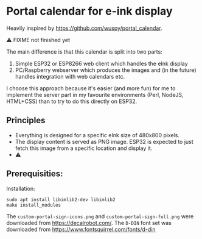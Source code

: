 # Portal calendar for e-ink display

Heavily inspired by https://github.com/wuspy/portal_calendar.

:warning: FIXME not finished yet

The main difference is that this calendar is split into two parts:
 1. Simple ESP32 or ESP8266 web client which handles the eInk display
 2. PC/Raspberry webserver which produces the images and (in the future) handles integration with web calendars etc.
 

I choose this approach because it's easier (and more fun) for me to implement the server part in my favourite environments (Perl, NodeJS, HTML+CSS) than to try to do this directly on ESP32.


## Principles

- Everything is designed for a specific eInk size of 480x800 pixels. 
- The display content is served as PNG image. ESP32 is expected to just fetch this image from a specific location and display it.
- :warning:




## Prerequisities:


Installation: 
```
sudo apt install libimlib2-dev libimlib2
make install_modules
```

The `custom-portal-sign-icons.png` and `custom-portal-sign-full.png` were downloaded from https://decalrobot.com/. The `D-DIN` font set was downloaded from https://www.fontsquirrel.com/fonts/d-din

